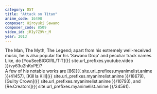```yaml
---
category: OST
title: "Attack on Titan"
anime_code: 16498
composer: Hiroyuki Sawano
composer_code: 8509
video_id: jRIy7Z9Vr_M
year: 2013
---
```

The Man, The Myth, The Legend; apart from his extremely well-received music, he is also popular for his 'Sawano Drop' and peculiar track names. Like, do [YouSeeBIGGIRL/T:T]({{ site.url_prefixes.youtube.video }}/vy63u2hKoPE)?\
A few of his notable works are [86]({{ site.url_prefixes.myanimelist.anime }}/41457), [Kill la Kill]({{ site.url_prefixes.myanimelist.anime }}/18679), [Guilty Crown]({{ site.url_prefixes.myanimelist.anime }}/10793), and [Re:Creators]({{ site.url_prefixes.myanimelist.anime }}/34561).
